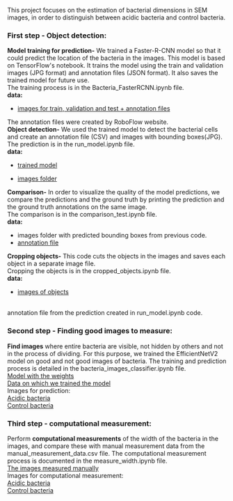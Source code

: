 This project focuses on the estimation of bacterial dimensions in SEM images, in order to distinguish between acidic bacteria and control bacteria.

### First step - Object detection:

**Model training for prediction-**  We trained a Faster-R-CNN model so that it could predict the location of the bacteria in the images. This model  is based on TensorFlow's notebook. It trains the model using the train and validation images (JPG format) and annotation files (JSON format). It also saves the trained model for future use. 
<br>
The training process is in the Bacteria_FasterRCNN.ipynb file.
<br>
**data:**
<br>
* [images for train, validation and test + annotation files](https://drive.google.com/drive/folders/1GnZJSlIcUDRSqGbOa4IEB5HY2MVzWf1E?usp=drive_link)

The annotation files were created by RoboFlow website.
<br>
**Object detection-** We used the trained model to detect the bacterial cells and create an annotation file (CSV) and images with bounding boxes(JPG).
<br>
The prediction is in the run_model.ipynb file.
<br>
**data:**
<br>
* [trained model](https://drive.google.com/file/d/1laLCef4tOtV0yG_GMSbcoSw_gHvRp0yT/view?usp=drive_link)

* [images folder](https://drive.google.com/drive/folders/1MsqS9-FwJmP4mHDnPHbEE3lVPpppmfRP?usp=drive_link)

**Comparison-**  In order to visualize the quality of the model predictions, we compare the predictions and the ground truth by printing the prediction and the ground truth annotations on the same image.
<br>
The comparison is in the comparison_test.ipynb file. 
<br>
**data:**
<br>
* images folder with predicted bounding boxes from previous code.
* [annotation file](https://drive.google.com/file/d/1W3f008n1uGtJUGAtqy-bD-DlW-RESaQt/view?usp=drive_link) 

**Cropping objects-** This code cuts the objects in the images and saves each object in a separate image file.
<br>
Cropping the objects is in the cropped_objects.ipynb file.
<br>
**data:**
<br>
* [images of objects](https://drive.google.com/drive/folders/1MsqS9-FwJmP4mHDnPHbEE3lVPpppmfRP?usp=drive_link)
<br>
annotation file from the prediction created in run_model.ipynb code.
<br>

### Second step - Finding good images to measure:
**Find images** where entire bacteria are visible, not hidden by others and not in the process of dividing. For this purpose, we trained the EfficientNetV2 model on good and not good images of bacteria. The training and prediction process is detailed in the bacteria_images_classifier.ipynb file. <br>
[Model with the weights](https://drive.google.com/file/d/1VgrVh8eiOxCoAHYhGcpXsQ1Geh270zcB/view?usp=sharing)<br>
[Data on which we trained the model](https://drive.google.com/drive/folders/1M3bGLWLfv_7JsTvCFsjljgHqbDhgYvRN?usp=drive_link)<br>
Images for prediction:<br>
[Acidic bacteria](https://drive.google.com/drive/folders/1q_-jcjp343pH_KaoDh3cThHvK2eIE3No?usp=drive_link)<br>
[Control bacteria](https://drive.google.com/drive/folders/1OjLrF8EiktOu-N-1gESjI0o7XFHMncfb?usp=drive_link)


### Third step - computational measurement:
Perform **computational measurements** of the width of the bacteria in the images, and compare these with manual measurement data from the manual_measurement_data.csv file. The computational measurement process is documented in the measure_width.ipynb file.<br>
[The images measured manually](https://drive.google.com/drive/folders/1_LVXtcmqz4dfwplicb5_FAD5wNhOD0hX?usp=sharing)<br>
Images for computational measurement:<br>
[Acidic bacteria](https://drive.google.com/drive/folders/1q_-jcjp343pH_KaoDh3cThHvK2eIE3No?usp=drive_link)<br>
[Control bacteria](https://drive.google.com/drive/folders/1OjLrF8EiktOu-N-1gESjI0o7XFHMncfb?usp=drive_link)



